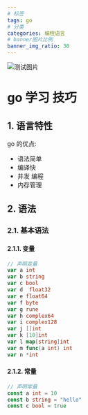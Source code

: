 ```yaml
---
# 标签
tags: go
# 分类
categories: 编程语言
# banner图片比例
banner_img_ratio: 30
---
```


![测试图片](test1.jpg)

# go 学习 技巧

## 1. 语言特性

go 的优点:

- 语法简单
- 编译快
- 并发 编程
- 内存管理

## 2. 语法

### 2.1. 基本语法

#### 2.1.1. 变量

```go
// 声明变量
var a int
var b string
var c bool
var d  float32
var e float64
var f byte
var g rune
var h complex64
var i complex128
var j []int
var k [10]int
var l map[string]int
var m func(a int) int
var n *int
```

#### 2.1.2. 常量

```go
// 声明常量
const a int = 10
const b string = "hello"
const c bool = true
```
